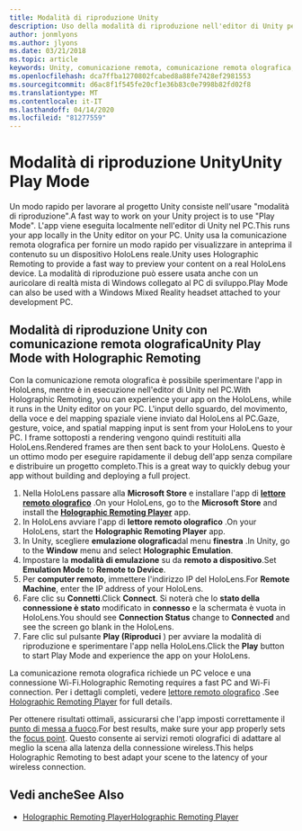 ```yaml
---
title: Modalità di riproduzione Unity
description: Uso della modalità di riproduzione nell'editor di Unity per visualizzare in anteprima le modifiche apportate a un dispositivo senza distribuire un'app.
author: jonmlyons
ms.author: jlyons
ms.date: 03/21/2018
ms.topic: article
keywords: Unity, comunicazione remota, comunicazione remota olografica, lettore di comunicazione remota olografica
ms.openlocfilehash: dca7ffba1270802fcabed8a88fe7428ef2981553
ms.sourcegitcommit: d6ac8f1f545fe20cf1e36b83c0e7998b82fd02f8
ms.translationtype: MT
ms.contentlocale: it-IT
ms.lasthandoff: 04/14/2020
ms.locfileid: "81277559"
---
```

# <a name="unity-play-mode"></a><span data-ttu-id="ff970-104">Modalità di riproduzione Unity</span><span class="sxs-lookup"><span data-stu-id="ff970-104">Unity Play Mode</span></span>

<span data-ttu-id="ff970-105">Un modo rapido per lavorare al progetto Unity consiste nell'usare "modalità di riproduzione".</span><span class="sxs-lookup"><span data-stu-id="ff970-105">A fast way to work on your Unity project is to use "Play Mode".</span></span> <span data-ttu-id="ff970-106">L'app viene eseguita localmente nell'editor di Unity nel PC.</span><span class="sxs-lookup"><span data-stu-id="ff970-106">This runs your app locally in the Unity editor on your PC.</span></span> <span data-ttu-id="ff970-107">Unity usa la comunicazione remota olografica per fornire un modo rapido per visualizzare in anteprima il contenuto su un dispositivo HoloLens reale.</span><span class="sxs-lookup"><span data-stu-id="ff970-107">Unity uses Holographic Remoting to provide a fast way to preview your content on a real HoloLens device.</span></span> <span data-ttu-id="ff970-108">La modalità di riproduzione può essere usata anche con un auricolare di realtà mista di Windows collegato al PC di sviluppo.</span><span class="sxs-lookup"><span data-stu-id="ff970-108">Play Mode can also be used with a Windows Mixed Reality headset attached to your development PC.</span></span>

## <a name="unity-play-mode-with-holographic-remoting"></a><span data-ttu-id="ff970-109">Modalità di riproduzione Unity con comunicazione remota olografica</span><span class="sxs-lookup"><span data-stu-id="ff970-109">Unity Play Mode with Holographic Remoting</span></span>

<span data-ttu-id="ff970-110">Con la comunicazione remota olografica è possibile sperimentare l'app in HoloLens, mentre è in esecuzione nell'editor di Unity nel PC.</span><span class="sxs-lookup"><span data-stu-id="ff970-110">With Holographic Remoting, you can experience your app on the HoloLens, while it runs in the Unity editor on your PC.</span></span> <span data-ttu-id="ff970-111">L'input dello sguardo, del movimento, della voce e del mapping spaziale viene inviato dal HoloLens al PC.</span><span class="sxs-lookup"><span data-stu-id="ff970-111">Gaze, gesture, voice, and spatial mapping input is sent from your HoloLens to your PC.</span></span> <span data-ttu-id="ff970-112">I frame sottoposti a rendering vengono quindi restituiti alla HoloLens.</span><span class="sxs-lookup"><span data-stu-id="ff970-112">Rendered frames are then sent back to your HoloLens.</span></span> <span data-ttu-id="ff970-113">Questo è un ottimo modo per eseguire rapidamente il debug dell'app senza compilare e distribuire un progetto completo.</span><span class="sxs-lookup"><span data-stu-id="ff970-113">This is a great way to quickly debug your app without building and deploying a full project.</span></span>
1. <span data-ttu-id="ff970-114">Nella HoloLens passare alla **Microsoft Store** e installare l'app di **[lettore remoto olografico](https://www.microsoft.com/store/p/holographic-remoting-player/9nblggh4sv40)** .</span><span class="sxs-lookup"><span data-stu-id="ff970-114">On your HoloLens, go to the **Microsoft Store** and install the **[Holographic Remoting Player](https://www.microsoft.com/store/p/holographic-remoting-player/9nblggh4sv40)** app.</span></span>
2. <span data-ttu-id="ff970-115">In HoloLens avviare l'app di **lettore remoto olografico** .</span><span class="sxs-lookup"><span data-stu-id="ff970-115">On your HoloLens, start the **Holographic Remoting Player** app.</span></span>
3. <span data-ttu-id="ff970-116">In Unity, scegliere **emulazione olografica**dal menu **finestra** .</span><span class="sxs-lookup"><span data-stu-id="ff970-116">In Unity, go to the **Window** menu and select **Holographic Emulation**.</span></span>
4. <span data-ttu-id="ff970-117">Impostare la **modalità di emulazione** su da **remoto a dispositivo**.</span><span class="sxs-lookup"><span data-stu-id="ff970-117">Set **Emulation Mode** to **Remote to Device**.</span></span>
5. <span data-ttu-id="ff970-118">Per **computer remoto**, immettere l'indirizzo IP del HoloLens.</span><span class="sxs-lookup"><span data-stu-id="ff970-118">For **Remote Machine**, enter the IP address of your HoloLens.</span></span>
6. <span data-ttu-id="ff970-119">Fare clic su **Connetti**.</span><span class="sxs-lookup"><span data-stu-id="ff970-119">Click **Connect**.</span></span> <span data-ttu-id="ff970-120">Si noterà che lo **stato della connessione è stato** modificato in **connesso** e la schermata è vuota in HoloLens.</span><span class="sxs-lookup"><span data-stu-id="ff970-120">You should see **Connection Status** change to **Connected** and see the screen go blank in the HoloLens.</span></span>
7. <span data-ttu-id="ff970-121">Fare clic sul pulsante **Play (Riproduci** ) per avviare la modalità di riproduzione e sperimentare l'app nella HoloLens.</span><span class="sxs-lookup"><span data-stu-id="ff970-121">Click the **Play** button to start Play Mode and experience the app on your HoloLens.</span></span>

<span data-ttu-id="ff970-122">La comunicazione remota olografica richiede un PC veloce e una connessione Wi-Fi.</span><span class="sxs-lookup"><span data-stu-id="ff970-122">Holographic Remoting requires a fast PC and Wi-Fi connection.</span></span> <span data-ttu-id="ff970-123">Per i dettagli completi, vedere [lettore remoto olografico](holographic-remoting-player.md) .</span><span class="sxs-lookup"><span data-stu-id="ff970-123">See [Holographic Remoting Player](holographic-remoting-player.md) for full details.</span></span>

<span data-ttu-id="ff970-124">Per ottenere risultati ottimali, assicurarsi che l'app imposti correttamente il [punto di messa a fuoco](focus-point-in-unity.md).</span><span class="sxs-lookup"><span data-stu-id="ff970-124">For best results, make sure your app properly sets the [focus point](focus-point-in-unity.md).</span></span> <span data-ttu-id="ff970-125">Questo consente ai servizi remoti olografici di adattare al meglio la scena alla latenza della connessione wireless.</span><span class="sxs-lookup"><span data-stu-id="ff970-125">This helps Holographic Remoting to best adapt your scene to the latency of your wireless connection.</span></span>

## <a name="see-also"></a><span data-ttu-id="ff970-126">Vedi anche</span><span class="sxs-lookup"><span data-stu-id="ff970-126">See Also</span></span>
* [<span data-ttu-id="ff970-127">Holographic Remoting Player</span><span class="sxs-lookup"><span data-stu-id="ff970-127">Holographic Remoting Player</span></span>](holographic-remoting-player.md)
